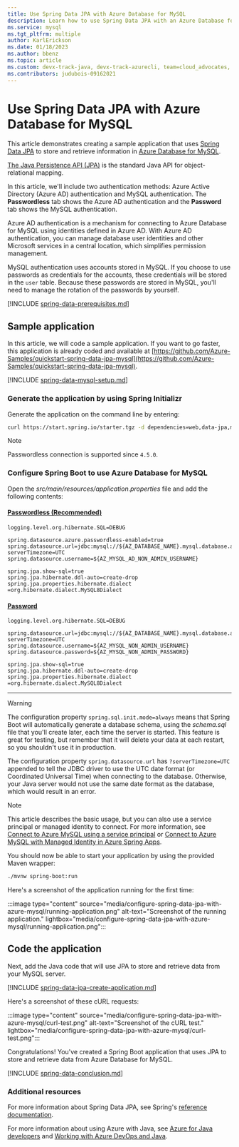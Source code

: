 ```yaml
---
title: Use Spring Data JPA with Azure Database for MySQL
description: Learn how to use Spring Data JPA with an Azure Database for MySQL database.
ms.service: mysql
ms.tgt_pltfrm: multiple
author: KarlErickson
ms.date: 01/18/2023
ms.author: bbenz
ms.topic: article
ms.custom: devx-track-java, devx-track-azurecli, team=cloud_advocates, passwordless-java, spring-cloud-azure
ms.contributors: judubois-09162021
---
```


# Use Spring Data JPA with Azure Database for MySQL

This article demonstrates creating a sample application that uses [Spring Data JPA](https://spring.io/projects/spring-data-jpa) to store and retrieve information in [Azure Database for MySQL](/azure/mysql/).

[The Java Persistence API (JPA)](https://en.wikipedia.org/wiki/Java_Persistence_API) is the standard Java API for object-relational mapping.

In this article, we'll include two authentication methods: Azure Active Directory (Azure AD) authentication and MySQL authentication. The **Passwordless** tab shows the Azure AD authentication and the **Password** tab shows the MySQL authentication.

Azure AD authentication is a mechanism for connecting to Azure Database for MySQL using identities defined in Azure AD. With Azure AD authentication, you can manage database user identities and other Microsoft services in a central location, which simplifies permission management.

MySQL authentication uses accounts stored in MySQL. If you choose to use passwords as credentials for the accounts, these credentials will be stored in the `user` table. Because these passwords are stored in MySQL, you'll need to manage the rotation of the passwords by yourself.

[!INCLUDE [spring-data-prerequisites.md](includes/spring-data-prerequisites.md)]

## Sample application

In this article, we will code a sample application. If you want to go faster, this application is already coded and available at [https://github.com/Azure-Samples/quickstart-spring-data-jpa-mysql](https://github.com/Azure-Samples/quickstart-spring-data-jpa-mysql).

[!INCLUDE [spring-data-mysql-setup.md](includes/spring-data-mysql-setup.md)]

### Generate the application by using Spring Initializr

Generate the application on the command line by entering:

```bash
curl https://start.spring.io/starter.tgz -d dependencies=web,data-jpa,mysql,azure-support -d baseDir=azure-database-workshop -d bootVersion=2.7.7 -d javaVersion=1.8 | tar -xzvf -
```

> [!NOTE]
> Passwordless connection is supported since `4.5.0`.

### Configure Spring Boot to use Azure Database for MySQL

Open the *src/main/resources/application.properties* file and add the following contents:

#### [Passwordless (Recommended)](#tab/passwordless)

```properties
logging.level.org.hibernate.SQL=DEBUG

spring.datasource.azure.passwordless-enabled=true
spring.datasource.url=jdbc:mysql://${AZ_DATABASE_NAME}.mysql.database.azure.com:3306/demo?serverTimezone=UTC
spring.datasource.username=${AZ_MYSQL_AD_NON_ADMIN_USERNAME}

spring.jpa.show-sql=true
spring.jpa.hibernate.ddl-auto=create-drop
spring.jpa.properties.hibernate.dialect =org.hibernate.dialect.MySQL8Dialect
```

#### [Password](#tab/password)

```properties
logging.level.org.hibernate.SQL=DEBUG

spring.datasource.url=jdbc:mysql://${AZ_DATABASE_NAME}.mysql.database.azure.com:3306/demo?serverTimezone=UTC
spring.datasource.username=${AZ_MYSQL_NON_ADMIN_USERNAME}
spring.datasource.password=${AZ_MYSQL_NON_ADMIN_PASSWORD}

spring.jpa.show-sql=true
spring.jpa.hibernate.ddl-auto=create-drop
spring.jpa.properties.hibernate.dialect =org.hibernate.dialect.MySQL8Dialect
```

---

> [!WARNING]
> The configuration property `spring.sql.init.mode=always` means that Spring Boot will automatically generate a database schema, using the *schema.sql* file that you'll create later, each time the server is started. This feature is great for testing, but remember that it will delete your data at each restart, so you shouldn't use it in production.
>
> The configuration property `spring.datasource.url` has `?serverTimezone=UTC` appended to tell the JDBC driver to use the UTC date format (or Coordinated Universal Time) when connecting to the database. Otherwise, your Java server would not use the same date format as the database, which would result in an error.

> [!NOTE]
> This article describes the basic usage, but you can also use a service principal or managed identity to connect. For more information, see [Connect to Azure MySQL using a service principal](spring-cloud-azure.md#connect-to-azure-mysql-using-a-service-principal) or [Connect to Azure MySQL with Managed Identity in Azure Spring Apps](spring-cloud-azure.md#connect-to-azure-mysql-with-managed-identity-in-azure-spring-apps).

You should now be able to start your application by using the provided Maven wrapper:

```bash
./mvnw spring-boot:run
```

Here's a screenshot of the application running for the first time:

:::image type="content" source="media/configure-spring-data-jpa-with-azure-mysql/running-application.png" alt-text="Screenshot of the running application." lightbox="media/configure-spring-data-jpa-with-azure-mysql/running-application.png":::

## Code the application

Next, add the Java code that will use JPA to store and retrieve data from your MySQL server.

[!INCLUDE [spring-data-jpa-create-application.md](includes/spring-data-jpa-create-application.md)]

Here's a screenshot of these cURL requests:

:::image type="content" source="media/configure-spring-data-jpa-with-azure-mysql/curl-test.png" alt-text="Screenshot of the cURL test." lightbox="media/configure-spring-data-jpa-with-azure-mysql/curl-test.png":::

Congratulations! You've created a Spring Boot application that uses JPA to store and retrieve data from Azure Database for MySQL.

[!INCLUDE [spring-data-conclusion.md](includes/spring-data-conclusion.md)]

### Additional resources

For more information about Spring Data JPA, see Spring's [reference documentation](https://docs.spring.io/spring-data/jpa/docs/current/reference/html/#reference).

For more information about using Azure with Java, see [Azure for Java developers](../index.yml) and [Working with Azure DevOps and Java](/azure/devops/).

